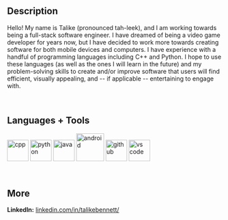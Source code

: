 ## Description
Hello! My name is Talike (pronounced tah-leek), and I am working towards being a full-stack software engineer. I have dreamed of being a video game developer for years now, but I have decided to work more towards creating software for both mobile devices and computers. I have experience with a handful of programming languages including C++ and Python. I hope to use these languages (as well as the ones I will learn in the future) and my problem-solving skills to create and/or improve software that users will find efficient, visually appealing, and -- if applicable -- entertaining to engage with.

<br />

## Languages + Tools
<p align="left">
    <img alt="cpp" src="https://user-images.githubusercontent.com/42747200/46140125-da084900-c26d-11e8-8ea7-c45ae6306309.png" width="50"/>
    <img alt="python" src="https://upload.wikimedia.org/wikipedia/commons/thumb/c/c3/Python-logo-notext.svg/2048px-Python-logo-notext.svg.png" width="50"/>
    <img alt="java" src="https://cdn-icons-png.flaticon.com/512/226/226777.png" width="50"/>
    <img alt="android" src="https://cdn.vox-cdn.com/thumbor/YHfKvMFzpSu_j2AY8KoMefG6rTY=/1400x1050/filters:format(jpeg)/cdn.vox-cdn.com/uploads/chorus_asset/file/19086219/Android_logo_stacked__RGB_.jpg" width="65"/>
    <img alt="github" src="https://cdn-icons-png.flaticon.com/512/25/25231.png" width="50"/>
    <img alt="vs code" src="https://upload.wikimedia.org/wikipedia/commons/thumb/9/9a/Visual_Studio_Code_1.35_icon.svg/2048px-Visual_Studio_Code_1.35_icon.svg.png" width="50"/>  
</p>  
  
<br />

## More
**LinkedIn:** [linkedin.com/in/talikebennett/](https://www.linkedin.com/in/talikebennett/)
